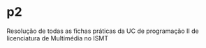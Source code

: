 # p2
Resolução de todas as fichas práticas da UC de programação II de licenciatura de Multimédia no ISMT

